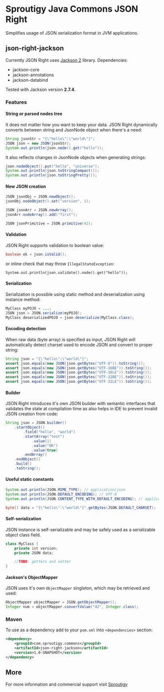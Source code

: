 # Sproutigy Java Commons JSON Right
Simplifies usage of JSON serialization format in JVM applications.

## json-right-jackson

Currently JSON Right uses [Jackson 2](http://wiki.fasterxml.com/JacksonHome) library.
Dependencies:
- jackson-core
- jackson-annotations
- jackson-databind

Tested with Jackson version **2.7.4**.

### Features

#### String or parsed nodes tree
It does not matter how you want to keep your data. JSON Right dynamically converts between string and JsonNode object when there's a need:
```java
String jsonStr = "{\"hello\":\"world\"}";
JSON json = new JSON(jsonStr);
System.out.println(json.node().get("hello"));
```

It also reflects changes in JsonNode objects when generating strings:
```java
json.nodeObject().put("hello", "universe");
System.out.println(json.toStringCompact());
System.out.println(json.toStringPretty());
```


#### New JSON creation
```java
JSON jsonObj = JSON.newObject();
jsonObj.nodeObject().set("version", 1);

JSON jsonArr = JSON.newArray();
jsonArr.nodeArray().add("first");

JSON jsonPrimitive = JSON.primitive(42);
```


#### Validation
JSON Right supports validation to boolean value:
```java
boolean ok = json.isValid();
```

or inline check that may throw `IllegalStateException`:
```
System.out.println(json.validate().node().get("hello"));
```


#### Serialization
Serialization is possible using static method and deserialization using instance method:
```java
MyClass myPOJO = ...;
JSON json = JSON.serialize(myPOJO);
MyClass deserializedPOJO = json.deserialize(MyClass.class);
```


#### Encoding detection
When raw data (byte array) is specified as input, JSON Right will automatically detect charset used to encode JSON and convert to proper string:
```java
String json = "{\"hello\":\"world\"}";
assert json.equals(new JSON(json.getBytes("UTF-8")).toString());
assert json.equals(new JSON(json.getBytes("UTF-16BE")).toString());
assert json.equals(new JSON(json.getBytes("UTF-16LE")).toString());
assert json.equals(new JSON(json.getBytes("UTF-32BE")).toString());
assert json.equals(new JSON(json.getBytes("UTF-32LE")).toString());
```


#### Builder
JSON Right introduces it's own JSON builder with semantic interfaces that validates the state at compilation time as also helps in IDE to prevent invalid JSON creation from code:
```java
String json = JSON.builder()
    .startObject()
        .field("hello", "world")
        .startArray("test")
            .value(1)
            .value("OK")
            .value(true)
        .endArray()
    .endObject()
    .build()
    .toString();
```


#### Useful static constants
```java
System.out.println(JSON.MIME_TYPE); // application/json
System.out.println(JSON.DEFAULT_ENCODING); // UTF-8
System.out.println(JSON.CONTENT_TYPE_WITH_DEFAULT_ENCODING); // application/json; charset=utf-8

byte[] data = "{\"hello\":\"world\"}".getBytes(JSON.DEFAULT_CHARSET);
```


#### Self-serialization
JSON instance is self-serializable and may be safely used as a serializable object class field.
```java
class MyClass {
    private int version;
    private JSON data;

    //TODO: getters and setter
}
```


#### Jackson's ObjectMapper
JSON uses it's own `ObjectMapper` singleton, which may be retrieved and used:
```java
ObjectMapper objectMapper = JSON.getObjectMapper();
Integer num = objectMapper.convertValue("42", Integer.class);
```


### Maven

To use as a dependency add to your `pom.xml` into `<dependencies>` section:
```xml
<dependency>
    <groupId>com.sproutigy.commons</groupId>
    <artifactId>json-right-jackson</artifactId>
    <version>1.0-SNAPSHOT</version>
</dependency>
```


## More
For more information and commercial support visit [Sproutigy](http://www.sproutigy.com/opensource)
